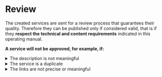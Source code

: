# Review

The created services are sent for a review process that guarantees their quality. Therefore they can be published only if considered valid, that is if they **respect the technical and content requirements** indicated in this operating manual.

**A service will not be approved, for example, if:**

<details>

<summary>The description is not meaningful</summary>

If the service has a title and description that are not correlated, or a description that is not meaningful, it will not be approved.

❌ An example of what not to do:

\`TARI"” (tax on waste)

`The service allows citizens to receive updates about the activities carried out by the municipality.`

</details>

<details>

<summary>The service is a duplicate</summary>

If the service coincides partially or fully with another service of the institution already published on IO, it will not be approved.

❌ The same institution cannot indicate on IO two different services that concern TARI, such as “Issue of TARI payment`and`TARI payment deadline notification\`

</details>

<details>

<summary>The links are not precise or meaningful</summary>

Some services are indicated on IO only to provide a link to access an external site. If the link is to an informational or generic page, and not a page for users to perform a precise action, the service will not be approved.

❌ An example of what not to do:

`Museum tickets`

`The service makes it possible to purchase tickets for the town museum.`

`Visit the website`

In this case, the link on “Visit the website” opens the “Payments and collections” page of the service provider. To be approved, the service must directly open the page for purchasing the tickets.

</details>
